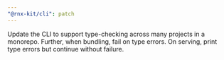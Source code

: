 ```yaml
---
"@rnx-kit/cli": patch
---
```


Update the CLI to support type-checking across many projects in a monorepo. Further, when bundling, fail on type errors. On serving, print type errors but continue without failure.
